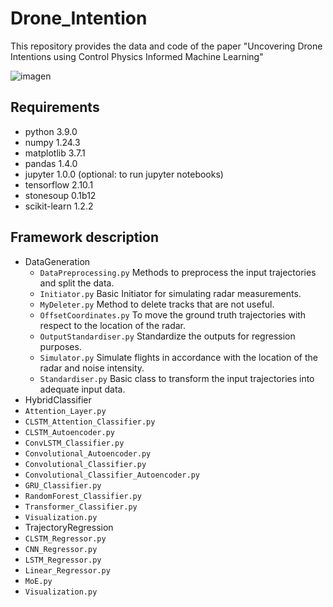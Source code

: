 # Drone_Intention
This repository provides the data and code of the paper "Uncovering Drone Intentions using Control Physics Informed Machine Learning" 

![imagen](https://github.com/CKPerrusquia/Drone_Intention/assets/100733638/c0297c59-0b2e-4b33-bc2d-ee6be1d8a65d)

## Requirements
- python 3.9.0
- numpy 1.24.3
- matplotlib 3.7.1
- pandas 1.4.0
- jupyter 1.0.0 (optional: to run jupyter notebooks)
- tensorflow 2.10.1
- stonesoup 0.1b12
- scikit-learn 1.2.2

## Framework description
- DataGeneration
  - `DataPreprocessing.py` Methods to preprocess the input trajectories and split the data.
  - `Initiator.py` Basic Initiator for simulating radar measurements.
  - `MyDeleter.py` Method to delete tracks that are not useful.
  - `OffsetCoordinates.py` To move the ground truth trajectories with respect to the location of the radar.
  - `OutputStandardiser.py` Standardize the outputs for regression purposes.
  - `Simulator.py` Simulate flights in accordance with the location of the radar and noise intensity.
  - `Standardiser.py` Basic class to transform the input trajectories into adequate input data.
-  HybridClassifier
  - `Attention_Layer.py`
  - `CLSTM_Attention_Classifier.py`
  - `CLSTM_Autoencoder.py`
  - `ConvLSTM_Classifier.py`
  - `Convolutional_Autoencoder.py`
  - `Convolutional_Classifier.py`
  - `Convolutional_Classifier_Autoencoder.py`
  - `GRU_Classifier.py`
  - `RandomForest_Classifier.py`
  - `Transformer_Classifier.py`
  - `Visualization.py`
-  TrajectoryRegression
  - `CLSTM_Regressor.py`
  - `CNN_Regressor.py`
  - `LSTM_Regressor.py`
  - `Linear_Regressor.py`
  - `MoE.py`
  - `Visualization.py`
